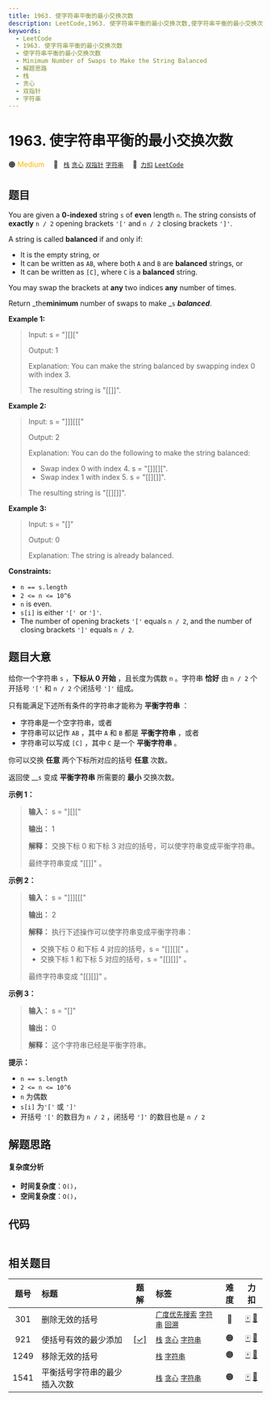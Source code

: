 ```yaml
---
title: 1963. 使字符串平衡的最小交换次数
description: LeetCode,1963. 使字符串平衡的最小交换次数,使字符串平衡的最小交换次数,Minimum Number of Swaps to Make the String Balanced,解题思路,栈,贪心,双指针,字符串
keywords:
  - LeetCode
  - 1963. 使字符串平衡的最小交换次数
  - 使字符串平衡的最小交换次数
  - Minimum Number of Swaps to Make the String Balanced
  - 解题思路
  - 栈
  - 贪心
  - 双指针
  - 字符串
---
```


# 1963. 使字符串平衡的最小交换次数

🟠 <font color=#ffb800>Medium</font>&emsp; 🔖&ensp; [`栈`](/tag/stack.md) [`贪心`](/tag/greedy.md) [`双指针`](/tag/two-pointers.md) [`字符串`](/tag/string.md)&emsp; 🔗&ensp;[`力扣`](https://leetcode.cn/problems/minimum-number-of-swaps-to-make-the-string-balanced) [`LeetCode`](https://leetcode.com/problems/minimum-number-of-swaps-to-make-the-string-balanced)

## 题目

You are given a **0-indexed** string `s` of **even** length `n`. The string
consists of **exactly** `n / 2` opening brackets `'['` and `n / 2` closing
brackets `']'`.

A string is called **balanced** if and only if:

  * It is the empty string, or
  * It can be written as `AB`, where both `A` and `B` are **balanced** strings, or
  * It can be written as `[C]`, where `C` is a **balanced** string.

You may swap the brackets at **any** two indices **any** number of times.

Return _the**minimum** number of swaps to make _`s` _**balanced**_.



**Example 1:**

> Input: s = "][]["
> 
> Output: 1
> 
> Explanation: You can make the string balanced by swapping index 0 with index 3.
> 
> The resulting string is "[[]]".

**Example 2:**

> Input: s = "]]][[["
> 
> Output: 2
> 
> Explanation: You can do the following to make the string balanced:
> - Swap index 0 with index 4. s = "[]][][".
> - Swap index 1 with index 5. s = "[[][]]".
> 
> The resulting string is "[[][]]".

**Example 3:**

> Input: s = "[]"
> 
> Output: 0
> 
> Explanation: The string is already balanced.

**Constraints:**

  * `n == s.length`
  * `2 <= n <= 10^6`
  * `n` is even.
  * `s[i]` is either `'[' `or `']'`.
  * The number of opening brackets `'['` equals `n / 2`, and the number of closing brackets `']'` equals `n / 2`.


## 题目大意

给你一个字符串 `s` ，**下标从 0 开始** ，且长度为偶数 `n` 。字符串 **恰好** 由 `n / 2` 个开括号 `'['` 和 `n /
2` 个闭括号 `']'` 组成。

只有能满足下述所有条件的字符串才能称为 **平衡字符串** ：

  * 字符串是一个空字符串，或者
  * 字符串可以记作 `AB` ，其中 `A` 和 `B` 都是 **平衡字符串** ，或者
  * 字符串可以写成 `[C]` ，其中 `C` 是一个 **平衡字符串** 。

你可以交换 **任意** 两个下标所对应的括号 **任意** 次数。

返回使 __`s` 变成 **平衡字符串** 所需要的 **最小** 交换次数。



**示例 1：**

> 
> 
> 
> 
> 
> **输入：** s = "][]["
> 
> **输出：** 1
> 
> **解释：** 交换下标 0 和下标 3 对应的括号，可以使字符串变成平衡字符串。
> 
> 最终字符串变成 "[[]]" 。
> 
> 

**示例 2：**

> 
> 
> 
> 
> 
> **输入：** s = "]]][[["
> 
> **输出：** 2
> 
> **解释：** 执行下述操作可以使字符串变成平衡字符串：
> - 交换下标 0 和下标 4 对应的括号，s = "[]][][" 。
> - 交换下标 1 和下标 5 对应的括号，s = "[[][]]" 。
> 
> 最终字符串变成 "[[][]]" 。
> 
> 

**示例 3：**

> 
> 
> 
> 
> 
> **输入：** s = "[]"
> 
> **输出：** 0
> 
> **解释：** 这个字符串已经是平衡字符串。
> 
> 



**提示：**

  * `n == s.length`
  * `2 <= n <= 10^6`
  * `n` 为偶数
  * `s[i]` 为`'['` 或 `']'`
  * 开括号 `'['` 的数目为 `n / 2` ，闭括号 `']'` 的数目也是 `n / 2`


## 解题思路

#### 复杂度分析

- **时间复杂度**：`O()`，
- **空间复杂度**：`O()`，

## 代码

```javascript

```

## 相关题目

<!-- prettier-ignore -->
| 题号 | 标题 | 题解 | 标签 | 难度 | 力扣 |
| :------: | :------ | :------: | :------ | :------: | :------: |
| 301 | 删除无效的括号 |  |  [`广度优先搜索`](/tag/breadth-first-search.md) [`字符串`](/tag/string.md) [`回溯`](/tag/backtracking.md) | 🔴 | [🀄️](https://leetcode.cn/problems/remove-invalid-parentheses) [🔗](https://leetcode.com/problems/remove-invalid-parentheses) |
| 921 | 使括号有效的最少添加 | [[✓]](/problem/0921.md) |  [`栈`](/tag/stack.md) [`贪心`](/tag/greedy.md) [`字符串`](/tag/string.md) | 🟠 | [🀄️](https://leetcode.cn/problems/minimum-add-to-make-parentheses-valid) [🔗](https://leetcode.com/problems/minimum-add-to-make-parentheses-valid) |
| 1249 | 移除无效的括号 |  |  [`栈`](/tag/stack.md) [`字符串`](/tag/string.md) | 🟠 | [🀄️](https://leetcode.cn/problems/minimum-remove-to-make-valid-parentheses) [🔗](https://leetcode.com/problems/minimum-remove-to-make-valid-parentheses) |
| 1541 | 平衡括号字符串的最少插入次数 |  |  [`栈`](/tag/stack.md) [`贪心`](/tag/greedy.md) [`字符串`](/tag/string.md) | 🟠 | [🀄️](https://leetcode.cn/problems/minimum-insertions-to-balance-a-parentheses-string) [🔗](https://leetcode.com/problems/minimum-insertions-to-balance-a-parentheses-string) |